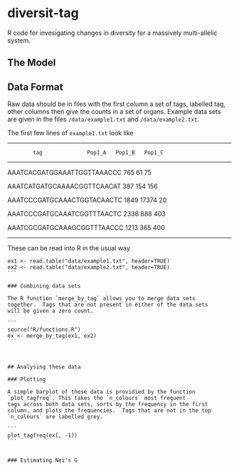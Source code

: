 # diversit-tag


R code for invesigating changes in diversity for a massively multi-allelic system. 


## The Model


## Data Format

Raw data should be in files with the first column a set of tags, labelled tag,
other columns then give the counts in a set of organs.  Example 
data sets are given in the files `/data/example1.txt` and `/data/example2.txt`.

The first few lines of `example1.txt` look like

------------------------------------------------------
            tag              Pop1_A   Pop1_B   Pop1_C 
--------------------------- -------- -------- --------
AAATCACGATGGAAATTGGTTAAACCC   765       61       75   

AAATCATGATGCAAAACGGTTCAACAT   387      154      156   

AAATCCCGATGCAAACTGGTACAACTC   1849    17374      20   

AAATCCCGATGCAAATCGGTTTAACTC   2338     888      403   

AAATCGCGATGCAAAGCGGTTTAACCC   1213     365      400   

------------------------------------------------------


These can be read into R in the usual way

````
ex1 <- read.table("data/example1.txt", header=TRUE)
ex2 <- read.table("data/example2.txt", header=TRUE)
```

### Combining data sets

The R function `merge_by_tag` allows you to merge data sets 
together.  Tags that are not present in either of the data sets 
will be given a zero count.

```
source("R/functions.R")
ex <- merge_by_tag(ex1, ex2)
```



## Analysing these data

### Plotting

A simple barplot of these data is providied by the function `plot_tagfreq`. This takes the `n_colours` most frequent
tags across both data sets, sorts by the frequency in the first column, and plots the frequencies.  Tags that are not in the top `n_colours` are labelled grey.

```
plot_tagfreq(ex[, -1])
```


### Estimating Nei's G




